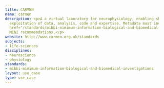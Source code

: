 ```yaml
---
title: CARMEN
name: carmen
description: <p>A a virtual laboratory for neurophysiology, enabling sharing and collaborative
  exploitation of data, analysis, code and expertise. Metadata must include the <a
  href="/standards/mibbi-minimum-information-biological-and-biomedical-investigations.html">MIBBI</a>-registered
  MINI recommendations.</p>
website: http://www.carmen.org.uk/standards
subjects:
- life-sciences
disciplines:
- neuroscience
- physiology
standards:
- mibbi-minimum-information-biological-and-biomedical-investigations
layout: use_case
type: use_case
---
```


